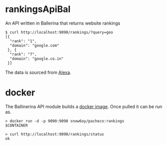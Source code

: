 # rankingsApiBal

An API written in Ballerina that returns website rankings

```
$ curl http://localhost:9090/rankings/?query=goo
[{
  "rank": "1",
  "domain": "google.com"
 }, {
  "rank": "7",
  "domain": "google.co.in"
 }]
```
The data is sourced from [Alexa](https://www.alexa.com/).

# docker

The Ballinerina API module builds a [docker image](https://hub.docker.com/r/snow6oy/pacheco/tags). Once pulled it can be run as.

```
> docker run -d -p 9090:9090 snow6oy/pacheco:rankings
$CONTAINER

> curl http://localhost:9090/rankings/status
ok
```
